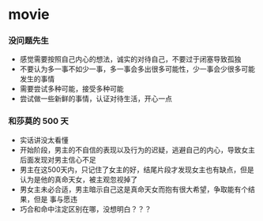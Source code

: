 # movie

### 没问题先生
- 感觉需要按照自己内心的想法，诚实的对待自己，不要过于闭塞导致孤独
- 不要认为多一事不如少一事，多一事会多出很多可能性，少一事会少很多可能发生的事情
- 需要尝试多种可能，接受多种可能
- 尝试做一些新鲜的事情，认证对待生活，开心一点

### 和莎莫的 500 天
- 实话讲没太看懂
- 开始阶段，男主的不自信的表现以及行为的迟疑，逃避自己的内心，导致女主后面发现对男主信心不足
- 男主在这500天内，只记住了女主的好，结尾片段才发现女主也有缺点，但是认为是他的真命天女，被主观忽视掉了
- 男女主未必合适，男主暗示自己这是真命天女而抱有很大希望，争取能有个结果，但是 事与愿违
- 巧合和命中注定区别在哪，没想明白？？？

